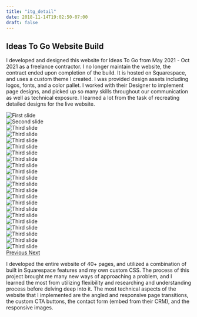 ```yaml
---
title: "itg_detail"
date: 2018-11-14T19:02:50-07:00
draft: false
---
```


<div class="container itg">
	<h2>Ideas To Go Website Build</h2>
	<div class="row">
		<div class="col">
			<div class="about">
				<p>I developed and designed this website for Ideas To Go from May 2021 - Oct 2021 as a freelance contractor. I no longer maintain the website, the contract ended upon completion of the build. It is hosted on Squarespace, and uses a custom theme I created. I was provided design assets including logos, fonts, and a color pallet. I worked with their Designer to implement page designs, and picked up so many skills throughout our communication as well as technical exposure. I learned a lot from the task of recreating detailed designs for the live website.</p>
			</div>
		</div>
		<div class="col">
			<div id="carouselExampleControls" class="carousel slide" data-ride="carousel">
				<div class="carousel-inner">
					<div class="carousel-item active">
						<img class="d-block w-100" src="https://i.imgur.com/gK6tkHZ.jpg" alt="First slide">
						<!--<div class="carousel-caption d-none d-md-block">
							<p></p>
						</div>-->
					</div>
					<div class="carousel-item">
						<img class="d-block w-100" src="https://i.imgur.com/UIfSHC1.jpg" alt="Second slide">
					</div>
					<div class="carousel-item">
						<img class="d-block w-100" src="https://i.imgur.com/A9rRfgg.jpg" alt="Third slide">
					</div>
					<div class="carousel-item">
						<img class="d-block w-100" src="https://i.imgur.com/1z0NPZI.jpg" alt="Third slide">
					</div>
					<div class="carousel-item">
						<img class="d-block w-100" src="https://i.imgur.com/H1n061w.jpg" alt="Third slide">
					</div>
					<div class="carousel-item">
						<img class="d-block w-100" src="https://i.imgur.com/6dGoGb1.jpg" alt="Third slide">
					</div>
					<div class="carousel-item">
						<img class="d-block w-100" src="https://i.imgur.com/doAsgK1.jpg" alt="Third slide">
					</div>
					<div class="carousel-item">
						<img class="d-block w-100" src="https://i.imgur.com/2MvQylD.jpg" alt="Third slide">
					</div>
					<div class="carousel-item">
						<img class="d-block w-100" src="https://i.imgur.com/OeLb6Up.jpg" alt="Third slide">
					</div>
					<div class="carousel-item">
						<img class="d-block w-100" src="https://i.imgur.com/AfXUQ8E.jpg" alt="Third slide">
					</div>
					<div class="carousel-item">
						<img class="d-block w-100" src="https://i.imgur.com/CB5NQa3.jpg" alt="Third slide">
					</div>
					<div class="carousel-item">
						<img class="d-block w-100" src="https://i.imgur.com/9mBHFKt.jpg" alt="Third slide">
					</div>
					<div class="carousel-item">
						<img class="d-block w-100" src="https://i.imgur.com/lAqkpka.jpg" alt="Third slide">
					</div>
					<div class="carousel-item">
						<img class="d-block w-100" src="https://i.imgur.com/lbs2mEB.jpg" alt="Third slide">
					</div>
					<div class="carousel-item">
						<img class="d-block w-100" src="https://i.imgur.com/lmzsSwF.jpg" alt="Third slide">
					</div>
					<div class="carousel-item">
						<img class="d-block w-100" src="https://i.imgur.com/pNELKQJ.jpg" alt="Third slide">
					</div>
					<div class="carousel-item">
						<img class="d-block w-100" src="https://i.imgur.com/e6QPKi8.png" alt="Third slide">
					</div>
					<div class="carousel-item">
						<img class="d-block w-100" src="https://i.imgur.com/yxWTgsT.jpg" alt="Third slide">
					</div>
					<div class="carousel-item">
						<img class="d-block w-100" src="https://i.imgur.com/ifdhqwH.jpg" alt="Third slide">
					</div>
					<div class="carousel-item">
						<img class="d-block w-100" src="https://i.imgur.com/uJgpJQb.jpg" alt="Third slide">
					</div>
					<div class="carousel-item">
						<img class="d-block w-100" src="https://i.imgur.com/czgMYjj.jpg" alt="Third slide">
					</div>
					<div class="carousel-item">
						<img class="d-block w-100" src="https://i.imgur.com/QreTmcf.jpg" alt="Third slide">
					</div>
				</div>
				<a class="carousel-control-prev" href="#carouselExampleControls" role="button" data-slide="prev">
					<span class="carousel-control-prev-icon" aria-hidden="true"></span>
					<span class="sr-only">Previous</span>
				</a>
				<a class="carousel-control-next" href="#carouselExampleControls" role="button" data-slide="next">
					<span class="carousel-control-next-icon" aria-hidden="true"></span>
					<span class="sr-only">Next</span>
				</a>
			</div>
		</div>
		<div class="col">
			<div class="about">
				<p>I developed the entire website of 40+ pages, and utilized a combination of built in Squarespace features and my own custom CSS. The process of this project brought me many new ways of approaching a problem, and I learned the most from utilizing flexibility and researching and understanding process before delving deep into it. The most technical aspects of the website that I implemented are the angled and responsive page transitions, the custom CTA buttons, the contact form (embed from their CRM), and the responsive images.</p>
			</div>
		</div>
	</div>
</div>